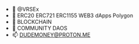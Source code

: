- 👋 @VRSEx
- 👀 ERC20 ERC721 ERC1155 WEB3 dApps Polygon
- 🌱 BLOCKCHAIN
- 💞️ COMMUNITY DAOS
- 📫 DUDEMONEY@PROTON.ME

<!---
VRSEx/VRSEx is a ✨ special ✨ repository because its `README.md` (this file) appears on your GitHub profile.
You can click the Preview link to take a look at your changes.
--->
